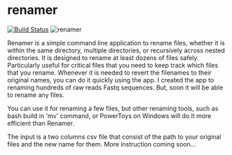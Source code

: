 # renamer
[![Build Status](https://www.travis-ci.com/hhandika/renamer.svg?token=iQp4qFGynfoVoVviqG6N&branch=main)](https://www.travis-ci.com/hhandika/renamer)
![renamer](https://github.com/hhandika/renamer/workflows/renamer/badge.svg)
<!-- [![codecov](https://codecov.io/gh/hhandika/renamer/branch/main/graph/badge.svg?token=GTRALIA5YZ)](https://codecov.io/gh/hhandika/renamer) -->

Renamer is a simple command line application to rename files, whether it is within the same directory, multiple directories, or recursively across nested directories. It is designed to rename at least dozens of files safely. Particularly useful for critical files that you need to keep track which files that you rename. Whenever it is needed to revert the filenames to their original names, you can do it quickly using the app. I created the app to renaming hundreds of raw reads Fastq sequences. But, soon it will be able to rename any files. 

You can use it for renaming a few files, but other renaming tools, such as bash build in 'mv' command, or PowerToys on Windows will do it more efficient than Renamer. 

The input is a two columns csv file that consist of the path to your original files and the new name for them. More instruction coming soon...
